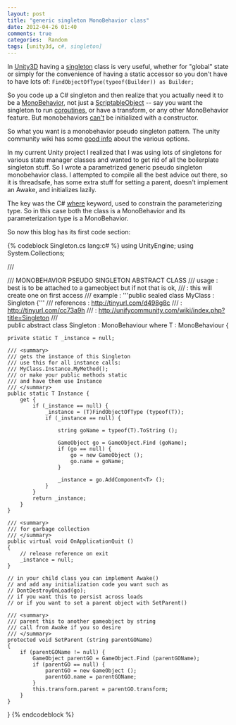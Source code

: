 ```yaml
---
layout: post
title: "generic singleton MonoBehavior class"
date: 2012-04-26 01:40
comments: true
categories:  Random
tags: [unity3d, c#, singleton]
---
```


In [Unity3D](http://www.unity3d.com) having a [singleton](http://en.wikipedia.org/wiki/Singleton_pattern) class is very useful, whether for "global" state or simply for the convenience of having a static accessor so you don't have to have lots of: <code>FindObjectOfType(typeof(Builder)) as Builder;</code>

So you code up a C# singleton and then realize that you actually need it to be a [MonoBehavior](http://unity3d.com/support/documentation/ScriptReference/MonoBehaviour.html), not just a [ScriptableObject](http://unity3d.com/support/documentation/ScriptReference/ScriptableObject.html) -- say you want the singleton to run [coroutines](http://unity3d.com/support/documentation/ScriptReference/index.Coroutines_26_Yield.html), or have a transform, or any other MonoBehavior feature.  But monobehaviors [can't](http://unity3d.com/support/documentation/ScriptReference/MonoBehaviour.Awake.html) be initialized with a constructor. 

So what you want is a monobehavior pseudo singleton pattern.  The unity community wiki has some [good info](http://unifycommunity.com/wiki/index.php?title=Singleton)
 about the various options.

In my current Unity project I realized that I was using lots of singletons for various state manager classes and wanted to get rid of all the boilerplate singleton stuff.
So I wrote a parametrized generic pseudo singleton monobehavior class.  I attempted to compile all the best advice out there, so it is threadsafe, has some extra stuff for setting a parent, doesn't implement an Awake, and initializes lazily.

The key was the C# [where](http://msdn.microsoft.com/en-us/library/d5x73970.aspx) keyword, used to constrain the parameterizing type. So in this case both the class is a MonoBehavior and its parameterization type is a MonoBehavior.

So now this blog has its first code section: 

{% codeblock Singleton.cs lang:c# %}
using UnityEngine;
using System.Collections;

/// <summary>
/// MONOBEHAVIOR PSEUDO SINGLETON ABSTRACT CLASS
/// usage	: best is to be attached to a gameobject but if not that is ok,
/// 		: this will create one on first access
/// example	: '''public sealed class MyClass : Singleton<MyClass> {'''
/// references	: http://tinyurl.com/d498g8c
/// 		: http://tinyurl.com/cc73a9h
/// 		: http://unifycommunity.com/wiki/index.php?title=Singleton
/// </summary>
public abstract class Singleton<T> : MonoBehaviour where T : MonoBehaviour
{

	private static T _instance = null;
			
	/// <summary>
	/// gets the instance of this Singleton
	/// use this for all instance calls:
	/// MyClass.Instance.MyMethod();
	/// or make your public methods static
	/// and have them use Instance
	/// </summary>
	public static T Instance {
		get {
			if (_instance == null) {
				_instance = (T)FindObjectOfType (typeof(T));
				if (_instance == null) {
					
					string goName = typeof(T).ToString ();			
					
					GameObject go = GameObject.Find (goName);
					if (go == null) {
						go = new GameObject ();
						go.name = goName;
					}
					
					_instance = go.AddComponent<T> ();					
				}
			}
			return _instance;
		}
	}
	
	/// <summary>
	/// for garbage collection
	/// </summary>
	public virtual void OnApplicationQuit ()
	{
		// release reference on exit
		_instance = null;
	}
	
	// in your child class you can implement Awake()
	// and add any initialization code you want such as
	// DontDestroyOnLoad(go);
	// if you want this to persist across loads
	// or if you want to set a parent object with SetParent()
	
	/// <summary>
	/// parent this to another gameobject by string
	/// call from Awake if you so desire
	/// </summary>
	protected void SetParent (string parentGOName)
	{
		if (parentGOName != null) {
			GameObject parentGO = GameObject.Find (parentGOName);
			if (parentGO == null) {
				parentGO = new GameObject ();
				parentGO.name = parentGOName;
			}
			this.transform.parent = parentGO.transform;
		}
	}
}
{% endcodeblock %}
